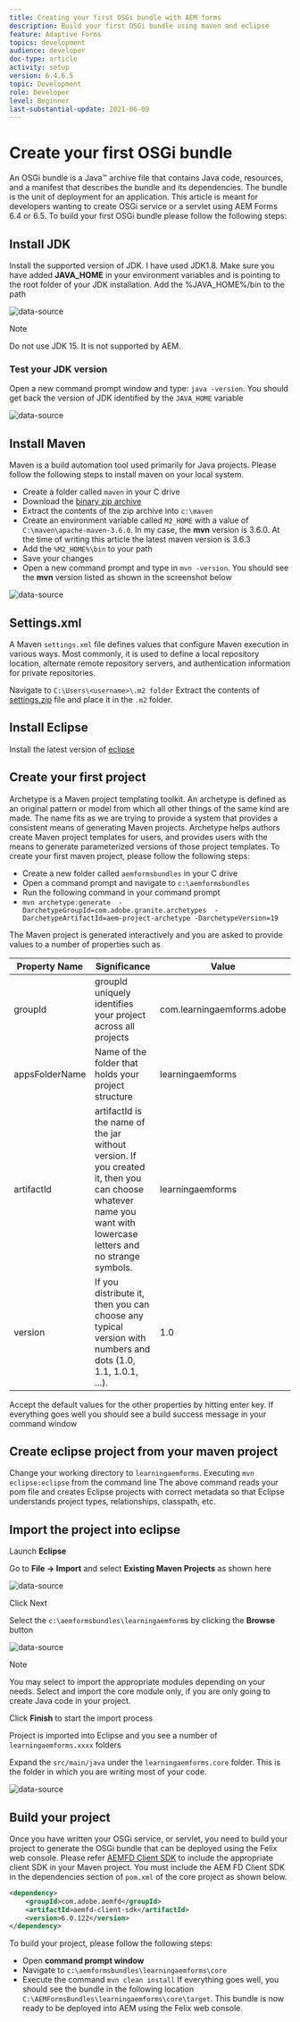 ```yaml
---
title: Creating your first OSGi bundle with AEM forms
description: Build your first OSGi bundle using maven and eclipse
feature: Adaptive Forms
topics: development
audience: developer
doc-type: article
activity: setup
version: 6.4,6.5
topic: Development
role: Developer
level: Beginner
last-substantial-update: 2021-06-09
---
```


# Create your first OSGi bundle

An OSGi bundle is a Java&trade; archive file that contains Java code, resources, and a manifest that describes the bundle and its dependencies. The bundle is the unit of deployment for an application. This article is meant for developers wanting to create OSGi service or a servlet using AEM Forms 6.4 or 6.5. To build your first OSGi bundle please follow the following steps:


## Install JDK

Install the supported version of JDK. I have used JDK1.8. Make sure you have added **JAVA_HOME** in your environment variables and is pointing to the root folder of your JDK installation.
Add the %JAVA_HOME%/bin to the path

![data-source](assets/java-home.JPG)

>[!NOTE]
> Do not use JDK 15. It is not supported by AEM.

### Test your JDK version

Open a new command prompt window and type: `java -version`. You should get back the version of JDK identified by the `JAVA_HOME` variable

![data-source](assets/java-version.JPG)

## Install Maven

Maven is a build automation tool used primarily for Java projects. Please follow the following steps to install maven on your local system.

* Create a folder called `maven` in your C drive
* Download the [binary zip archive](http://maven.apache.org/download.cgi)
* Extract the contents of the zip archive into `c:\maven`
* Create an environment variable called `M2_HOME` with a value of `C:\maven\apache-maven-3.6.0`. In my case, the **mvn** version is 3.6.0. At the time of writing this article the latest maven version is 3.6.3
* Add the `%M2_HOME%\bin` to your path
* Save your changes
* Open a new command prompt and type in `mvn -version`. You should see the **mvn** version listed as shown in the screenshot below

![data-source](assets/mvn-version.JPG)

## Settings.xml

A Maven `settings.xml` file defines values that configure Maven execution in various ways. Most commonly, it is used to define a local repository location, alternate remote repository servers, and authentication information for private repositories.

Navigate to `C:\Users\<username>\.m2 folder`
Extract the contents of [settings.zip](assets/settings.zip) file and place it in the `.m2` folder.

## Install Eclipse

Install the latest version of [eclipse](https://www.eclipse.org/downloads/) 

## Create your first project

 Archetype is a Maven project templating toolkit. An archetype is defined as an original pattern or model from which all other things of the same kind are made. The name fits as we are trying to provide a system that provides a consistent means of generating Maven projects. Archetype helps authors create Maven project templates for users, and provides users with the means to generate parameterized versions of those project templates.
 To create your first maven project, please follow the following steps:

* Create a new folder called `aemformsbundles` in your C drive
* Open a command prompt and navigate to `c:\aemformsbundles`
* Run the following command in your command prompt
* `mvn archetype:generate  -DarchetypeGroupId=com.adobe.granite.archetypes  -DarchetypeArtifactId=aem-project-archetype -DarchetypeVersion=19`

The Maven project is generated interactively and you are asked to provide values to a number of properties such as

| Property Name| Significance| Value |
|------------------------|---------------------------------------|---------------------|
| groupId | groupId uniquely identifies your project across all projects | com.learningaemforms.adobe |
| appsFolderName | Name of the folder that holds your project structure | learningaemforms |
| artifactId | artifactId is the name of the jar without version. If you created it, then you can choose whatever name you want with lowercase letters and no strange symbols. | learningaemforms |
| version| If you distribute it, then you can choose any typical version with numbers and dots (1.0, 1.1, 1.0.1, ...). | 1.0 |

Accept the default values for the other properties by hitting enter key.
If everything goes well you should see a build success message in your command window

## Create eclipse project from your maven project

Change your working directory to `learningaemforms`. 
Executing `mvn eclipse:eclipse` from the command line 
The above command reads your  pom file and creates Eclipse projects with correct metadata so that Eclipse understands project types, relationships, classpath, etc.

## Import the project into eclipse

Launch **Eclipse**

Go to **File -> Import** and select **Existing Maven Projects** as shown here

![data-source](assets/import-mvn-project.JPG)

Click Next

Select the `c:\aemformsbundles\learningaemform`s by clicking the **Browse** button

![data-source](assets/select-mvn-project.JPG)

>[!NOTE]
>You may select to import the appropriate modules depending on your needs. Select and import the core module only, if you are only going to create Java code in your project.

Click **Finish** to start the import process

Project is imported into Eclipse and you see a number of `learningaemforms.xxxx` folders

Expand the `src/main/java` under the `learningaemforms.core` folder. This is the folder in which you are writing most of your code.

![data-source](assets/learning-core.JPG)

## Build your project

Once you have written your OSGi service, or servlet, you need to build your project to generate the OSGi bundle that can be deployed using the Felix web console. Please refer [AEMFD Client SDK](https://repo.adobe.com/nexus/content/repositories/public/com/adobe/aemfd/aemfd-client-sdk/) to include the appropriate client SDK in your Maven project. You must include the AEM FD Client SDK in the dependencies section of `pom.xml` of the core project as shown below.

```xml
<dependency>
    <groupId>com.adobe.aemfd</groupId>
    <artifactId>aemfd-client-sdk</artifactId>
    <version>6.0.122</version>
</dependency>
```

 To build your project, please follow the following steps:

* Open **command prompt window**
* Navigate to `c:\aemformsbundles\learningaemforms\core`
* Execute the command `mvn clean install`
If everything goes well, you should see the bundle in the following location `C:\AEMFormsBundles\learningaemforms\core\target`. This bundle is now ready to be deployed into AEM using the Felix web console.
